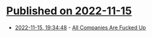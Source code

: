 # [Published on 2022-11-15](index.md)

* [2022-11-15, 19:34:48](https://news.ycombinator.com/item?id=33613862) - [All Companies Are Fucked Up](https://jonpauluritis.com/articles/all-companies-are-fucked-up/)
